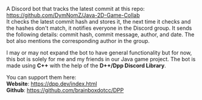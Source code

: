A Discord bot that tracks the latest commit at this repo: https://github.com/DymNomZ/Java-2D-Game-Collab <br>
It checks the latest commit hash and stores it, the next time it checks and the hashes don't match, it notifies everyone in the Discord group.
It sends the following details: commit hash, commit message, author, and date. The bot also mentions the corresponding author in the group.

I may or may not expand the bot to have general functionality but for now, this bot is solely for me and my friends in our Java game project.
The bot is made using **C++** with the help of the **D++/Dpp Discord Library**. 

You can support them here: <br>
**Website**: https://dpp.dev/index.html <br>
**Github**: https://github.com/brainboxdotcc/DPP
